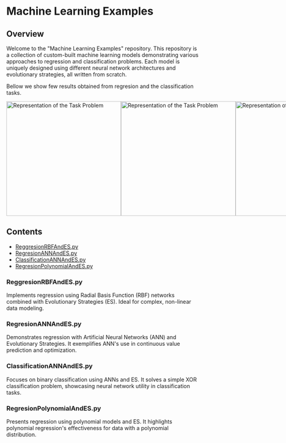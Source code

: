 # Machine Learning Examples

## Overview

Welcome to the "Machine Learning Examples" repository. This repository is a collection of custom-built machine learning models demonstrating various approaches to regression and classification problems. Each model is uniquely designed using different neural network architectures and evolutionary strategies, all written from scratch.

Bellow we show few results obtained from regresion and the classification tasks.
<div style="display: flex; justify-content: space-between;">
  <img src="docs/loss.jpg" alt="Representation of the Task Problem" width="300"/>
  <img src="docs/parameters.jpg" alt="Representation of the Task Problem" width="300"/>
  <img src="docs/regression.jpg" alt="Representation of the Task Problem" width="300"/>
  <img src="docs/classification.jpg" alt="Representation of the Task Problem" width="300"/>
</div>


## Contents

- [ReggresionRBFAndES.py](#reggresionrbfandespy)
- [RegresionANNAndES.py](#regresionannandespy)
- [ClassificationANNAndES.py](#classificationannandespy)
- [RegresionPolynomialAndES.py](#regresionpolynomialandespy)

### ReggresionRBFAndES.py

Implements regression using Radial Basis Function (RBF) networks combined with Evolutionary Strategies (ES). Ideal for complex, non-linear data modeling.

### RegresionANNAndES.py

Demonstrates regression with Artificial Neural Networks (ANN) and Evolutionary Strategies. It exemplifies ANN's use in continuous value prediction and optimization.

### ClassificationANNAndES.py

Focuses on binary classification using ANNs and ES. It solves a simple XOR classification problem, showcasing neural network utility in classification tasks.

### RegresionPolynomialAndES.py

Presents regression using polynomial models and ES. It highlights polynomial regression's effectiveness for data with a polynomial distribution.
